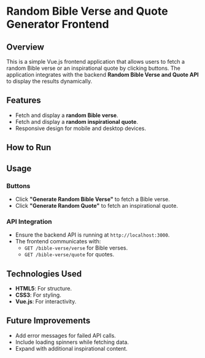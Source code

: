 # Random Bible Verse and Quote Generator Frontend

## Overview
This is a simple Vue.js frontend application that allows users to fetch a random Bible verse or an inspirational quote by clicking buttons. The application integrates with the backend **Random Bible Verse and Quote API** to display the results dynamically.

## Features
- Fetch and display a **random Bible verse**.
- Fetch and display a **random inspirational quote**.
- Responsive design for mobile and desktop devices.

## How to Run


## Usage

### Buttons
- Click **"Generate Random Bible Verse"** to fetch a Bible verse.
- Click **"Generate Random Quote"** to fetch an inspirational quote.

### API Integration
- Ensure the backend API is running at `http://localhost:3000`.
- The frontend communicates with:
  - `GET /bible-verse/verse` for Bible verses.
  - `GET /bible-verse/quote` for quotes.

## Technologies Used
- **HTML5**: For structure.
- **CSS3**: For styling.
- **Vue.js**: For interactivity.

## Future Improvements
- Add error messages for failed API calls.
- Include loading spinners while fetching data.
- Expand with additional inspirational content.
